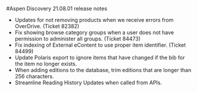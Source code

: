 #Aspen Discovery 21.08.01 release notes
- Updates for not removing products when we receive errors from OverDrive. (Ticket 82382)
- Fix showing browse category groups when a user does not have permission to administer all groups. (Ticket 84473) 
- Fix indexing of External eContent to use proper item identifier. (Ticket 84499)  
- Update Polaris export to ignore items that have changed if the bib for the item no longer exists. 
- When adding editions to the database, trim editions that are longer than 256 characters. 
- Streamline Reading History Updates when called from APIs.
